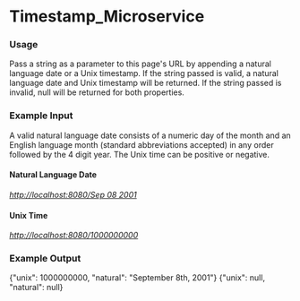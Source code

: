 # Timestamp_Microservice

### Usage

Pass a string as a parameter to this page's URL by appending a natural language date or a Unix timestamp. If the string passed is valid, a natural language date and Unix timestamp will be returned. If the string passed is invalid, null will be returned for both properties.

### Example Input

A valid natural language date consists of a numeric day of the month and an English language month (standard abbreviations accepted) in any order followed by the 4 digit year. The Unix time can be positive or negative.

#### Natural Language Date

*[http://localhost:8080/Sep 08 2001](http://localhost:8080/September%208,%202001)*

#### Unix Time

*[http://localhost:8080/1000000000](http://localhost:8080/1000000000)*

### Example Output

{"unix": 1000000000, "natural": "September 8th, 2001"}
{"unix": null, "natural": null}
